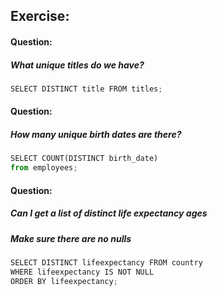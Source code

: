 ## Exercise:

#### Question: 
##### What unique titles do we have?


```python
SELECT DISTINCT title FROM titles;
```



#### Question: 
##### How many unique birth dates are there?


```python
SELECT COUNT(DISTINCT birth_date)
from employees;
```


#### Question:
##### Can I get a list of distinct life expectancy ages
##### Make sure there are no nulls


```python
SELECT DISTINCT lifeexpectancy FROM country
WHERE lifeexpectancy IS NOT NULL
ORDER BY lifeexpectancy;
```